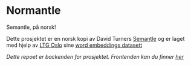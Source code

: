 # Normantle

Semantle, på norsk!

Dette prosjektet er en norsk kopi av David Turners [Semantle](https://semantle.com/) og er laget med hjelp av [LTG Oslo](https://www.mn.uio.no/ifi/english/research/groups/ltg/) sine [word embeddings datasett](http://vectors.nlpl.eu/repository)

_Dette repoet er backenden for prosjektet. Frontenden kan du finner [her](https://github.com/LBlend/normantle-frontend)_

